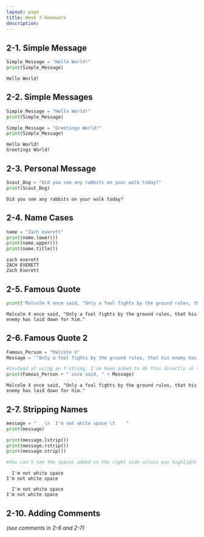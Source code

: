 ```yaml
---
layout: page
title: Week 3 Homework
description: 
---
```



## 2-1. Simple Message


```python
Simple_Message = "Hello World!"
print(Simple_Message)
```

    Hello World!


## 2-2. Simple Messages


```python
Simple_Message = "Hello World!"
print(Simple_Message)

Simple_Message = "Greetings World!"
print(Simple_Message)
```

    Hello World!
    Greetings World!


## 2-3. Personal Message


```python
Scout_Dog = "Did you see any rabbits on your walk today?"
print(Scout_Dog)
```

    Did you see any rabbits on your walk today?


## 2-4. Name Cases


```python
name = "Zach everett"
print(name.lower())
print(name.upper())
print(name.title())
```

    zach everett
    ZACH EVERETT
    Zach Everett


## 2-5. Famous Quote


```python
print('Malcolm X once said, "Only a fool fights by the ground rules, that his enemy has laid down for him."')
```

    Malcolm X once said, "Only a fool fights by the ground rules, that his enemy has laid down for him."


## 2-6. Famous Quote 2


```python
Famous_Person = "Malcolm X"
Message = '"Only a fool fights by the ground rules, that his enemy has laid down for him."'

#instead of using an f-string, I've been asked to do this directly in the print statement
print(Famous_Person + " once said, " + Message)
```

    Malcolm X once said, "Only a fool fights by the ground rules, that his enemy has laid down for him."


## 2-7. Stripping Names


```python
message = "   \n  I'm not white space \t    "
print(message)

print(message.lstrip())
print(message.rstrip())
print(message.strip())

#You can't see the spaces added on the right side unless you highlight the text
```

       
      I'm not white space 	    
    I'm not white space 	    
       
      I'm not white space
    I'm not white space


## 2-10. Adding Comments
*(see comments in 2-6 and 2-7)*


```python

```
